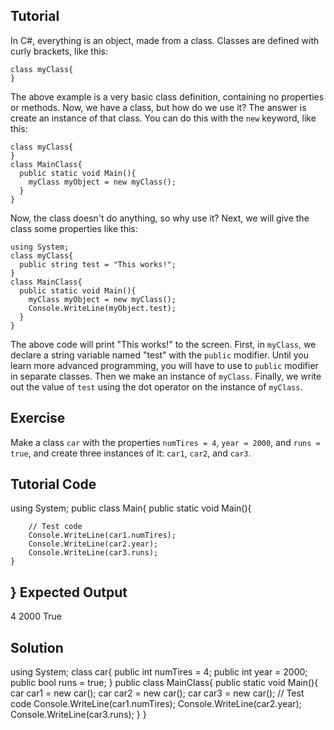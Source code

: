 Tutorial
--------
In C#, everything is an object, made from a class. Classes are defined with curly brackets, like this:

    
    class myClass{
    }
    

The above example is a very basic class definition, containing no properties or methods. Now, we have a class, but how do we use it?
The answer is create an instance of that class. You can do this with the `new` keyword, like this:

    class myClass{
    }
    class MainClass{
      public static void Main(){
        myClass myObject = new myClass();
      }
    }

Now, the class doesn't do anything, so why use it? Next, we will give the class some properties like this:

    using System;
    class myClass{
      public string test = "This works!";
    }
    class MainClass{
      public static void Main(){
        myClass myObject = new myClass();
        Console.WriteLine(myObject.test);
      }
    }
The above code will print "This works!" to the screen. First, in `myClass`, we declare a string variable named "test" with the `public` modifier.
Until you learn more advanced programming, you will have to use to `public` modifier in separate classes. Then we make an instance of `myClass`.
Finally, we write out the value of `test` using the dot operator on the instance of `myClass`.
        
Exercise
--------
Make a class `car` with the properties `numTires = 4`, `year = 2000`, and `runs = true`, and create three instances of it: `car1`, `car2`, and `car3`.

Tutorial Code
-------------
using System;
public class Main{
    public static void Main(){
        
        // Test code
        Console.WriteLine(car1.numTires);
        Console.WriteLine(car2.year);
        Console.WriteLine(car3.runs);
    }
}
Expected Output
---------------
4
2000
True

Solution
--------
using System;
class car{
    public int numTires = 4;
    public int year = 2000;
    public bool runs = true;
}
public class MainClass{
    public static void Main(){
        car car1 = new car();
        car car2 = new car();
        car car3 = new car();
        // Test code
        Console.WriteLine(car1.numTires);
        Console.WriteLine(car2.year);
        Console.WriteLine(car3.runs);
    }
}
